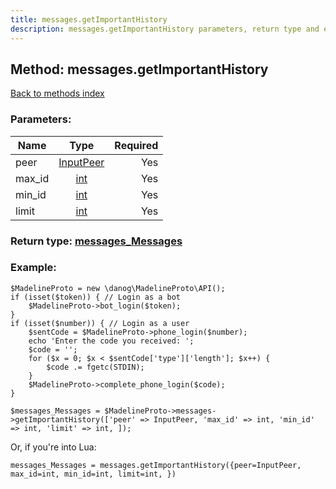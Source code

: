 ```yaml
---
title: messages.getImportantHistory
description: messages.getImportantHistory parameters, return type and example
---
```

## Method: messages.getImportantHistory  
[Back to methods index](index.md)


### Parameters:

| Name     |    Type       | Required |
|----------|:-------------:|---------:|
|peer|[InputPeer](../types/InputPeer.md) | Yes|
|max\_id|[int](../types/int.md) | Yes|
|min\_id|[int](../types/int.md) | Yes|
|limit|[int](../types/int.md) | Yes|


### Return type: [messages\_Messages](../types/messages_Messages.md)

### Example:


```
$MadelineProto = new \danog\MadelineProto\API();
if (isset($token)) { // Login as a bot
    $MadelineProto->bot_login($token);
}
if (isset($number)) { // Login as a user
    $sentCode = $MadelineProto->phone_login($number);
    echo 'Enter the code you received: ';
    $code = '';
    for ($x = 0; $x < $sentCode['type']['length']; $x++) {
        $code .= fgetc(STDIN);
    }
    $MadelineProto->complete_phone_login($code);
}

$messages_Messages = $MadelineProto->messages->getImportantHistory(['peer' => InputPeer, 'max_id' => int, 'min_id' => int, 'limit' => int, ]);
```

Or, if you're into Lua:

```
messages_Messages = messages.getImportantHistory({peer=InputPeer, max_id=int, min_id=int, limit=int, })
```

